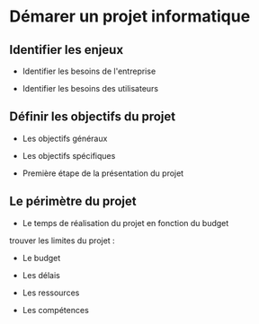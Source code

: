 # Démarer un projet informatique

## Identifier les enjeux

- Identifier les besoins de l'entreprise

- Identifier les besoins des utilisateurs

## Définir les objectifs du projet

- Les objectifs généraux

- Les objectifs spécifiques

- Première étape de la présentation du projet

## Le périmètre du projet

- Le temps de réalisation du projet en fonction du budget

trouver les limites du projet :

- Le budget

- Les délais

- Les ressources

- Les compétences
